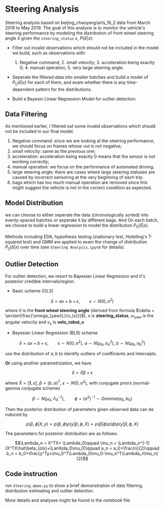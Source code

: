 # Steering Analysis

Steering analysis based on beijing_chaoyang/arts_16_2 data from March 2019 to May 2019. The goal of this analysis is to monitor the vehicle's steering performance by modeling the
distribution of front wheel steering angle $`\delta`$ given the `steering_status` $`x`$, $`P(\delta|x)`$:

+ Filter out invalid observations which should not be included in the model we build, such as observations with:
    
    1. Negative command; 2. small velocity; 3. acceleration being exactly 0; 4. manual operation; 5. very large steering angle.

+ Seperate the filtered data into smaller batches and build a model of $`P_{t_i}(\delta| x)`$ for each of them, and exam whether there is any time-dependent pattern for the distributions.

+ Build a Bayesin Linear Regression Model for outlier detection.


## Data Filtering

As mentioned earlier, I filtered out some invalid observations which should not be included in our final model.

1. Negative command: since we are looking at the steering performance, we should focus on frames whose `cmd` is not negative;
2. small velocity: same as the previous one;
3. acceleration: acceleration being exactly 0 means that the sensor is not working correctly;
4. manual operation: we focus on the performance of automated driving;
5. large steering angle: there are cases where large steering statuses are caused by incorrect sensoring at the very beginning of each trip.
6. bags which has too much manual operation are removed since this might suggest the vehicle is not in the correct condition as expected.


## Model Distribution

we can choose to either seperate the data (chronologically sorted) into evenly-spaced batches or seperate it by different bags.
And On each batch, we choose to build a linear regression to model the distribution $`P_{t_i}(\delta|x)`$.

Methods including EDA, hypothesis testing (stationary test, Hotelling's T-squared test) and GMM are applied to exam the change of distribution $`P_{t_i}(\delta|x)`$ over time (see `Steering Analysis.ipynb` for details).

## Outlier Detection

For outlier detection, we resort to Bayesian Linear Regression and it's posterior credible intervals/region.

+ Basic scheme (OLS)

```math
\delta = ax+b+\epsilon,\qquad \epsilon \sim N(0, \sigma^2)
```

where $`\delta`$ is the __front wheel steering angle__ (derived from formula $`\delta = \arctan(\frac{\omega_{yaw}L}{v_{x}})`$), $`x`$ is __steering_status__, $`\omega_{yaw}`$ is the angular velocity and $`v_x`$ is __velo_robot_x__

+ Bayesian Linear Regression (BLR) scheme

```math
\delta = ax+b+\epsilon,\qquad \epsilon \sim N(0, \sigma^2),\ a\sim N(\mu_a, \sigma^2_a),\ b\sim N(\mu_b, \sigma^2_b)
```

use the distribution of $`a, b`$ to identify outliers of coefficients and intercepts.

__Or__ using another parametrization, we have

```math
\delta = \tilde X\beta+\epsilon
```

where $`\tilde X=[\mathbf 1, x]`$, $`\beta = (b, a)^T`$, $`\epsilon\sim N(0,\sigma^2)`$, with conjugate priors (normal-gamma conjugate scheme)

```math
\beta\sim N(\mu_0, \Lambda_0^{-1}),\qquad \phi=(\sigma^2)^{-1}\sim Gamma(a_0,b_0)
```


Then the posterior distribution of parameters given observed data can de induced by

```math
p(\beta, \phi| X, y) \propto p(\beta, \phi)p(y|\beta, \phi, X)\propto p(\beta| \phi)p(\phi)p(y|\beta, \phi, X)
```

The parameters for posterior distribution are as follows:

```math
\Lambda_n = X^TX+ \Lambda_0\qquad
\mu_n = \Lambda_n^{-1}(X^TX\hat\beta_{ols}+\Lambda_0\mu_0)\qquad
a_n = a_0+\frac{n}{2}\qquad
b_n = b_0+\frac{y^Ty+\mu_0^T\Lambda_0\mu_0-\mu_n^T\Lambda_n\mu_n}{2}
```


## Code instruction

run `Steering_demo.py` to show a brief demonstration of data filtering, distribution estimating and outlier detection.

More details and analyses might be found in the notebook file.